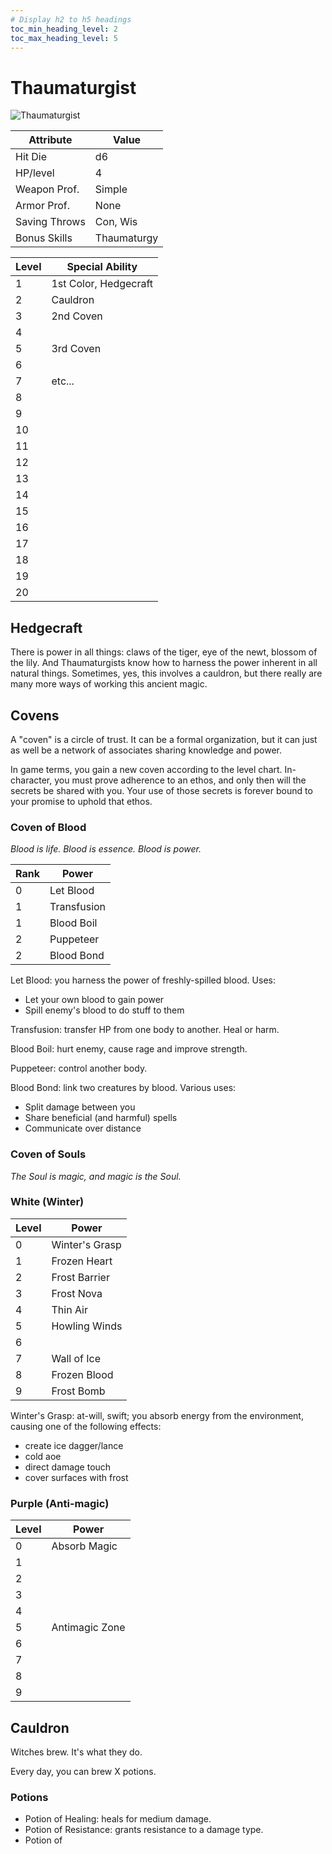 ```yaml
---
# Display h2 to h5 headings
toc_min_heading_level: 2
toc_max_heading_level: 5
---
```


# Thaumaturgist
![Thaumaturgist](</img/character/classes/thaumaturgist.jpg>)


Attribute     | Value
---------     | -----
Hit Die       | d6
HP/level      | 4
Weapon Prof.  | Simple
Armor Prof.   | None
Saving Throws | Con, Wis
Bonus Skills  | Thaumaturgy


Level | Special Ability
----- | ---------------
1     | 1st Color, Hedgecraft
2     | Cauldron
3     | 2nd Coven
4     | 
5     | 3rd Coven
6     | 
7     | etc...
8     | 
9     | 
10    | 
11    | 
12    | 
13    | 
14    | 
15    | 
16    | 
17    | 
18    | 
19    | 
20    | 

## Hedgecraft

There is power in all things: claws of the tiger, eye of the newt, blossom of the lily. And Thaumaturgists know how to harness the power inherent in all natural things. Sometimes, yes, this involves a cauldron, but there really are many more ways of working this ancient magic.




## Covens

A "coven" is a circle of trust. It can be a formal organization, but it can just as well be a network of associates sharing knowledge and power.

In game terms, you gain a new coven according to the level chart. In-character, you must prove adherence to an ethos, and only then will the secrets be shared with you. Your use of those secrets is forever bound to your promise to uphold that ethos.





### Coven of Blood
*Blood is life. Blood is essence. Blood is power.*

Rank      | Power
----------|------
0         | Let Blood
1         | Transfusion
1         | Blood Boil
2         | Puppeteer
2         | Blood Bond

Let Blood: you harness the power of freshly-spilled blood. Uses:
- Let your own blood to gain power
- Spill enemy's blood to do stuff to them

Transfusion: transfer HP from one body to another. Heal or harm.

Blood Boil: hurt enemy, cause rage and improve strength.

Puppeteer: control another body.

Blood Bond: link two creatures by blood. Various uses:
- Split damage between you
- Share beneficial (and harmful) spells
- Communicate over distance


### Coven of Souls
*The Soul is magic, and magic is the Soul.*




### White (Winter)

Level | Power
------|------
0     | Winter's Grasp
1     | Frozen Heart
2     | Frost Barrier
3     | Frost Nova
4     | Thin Air
5     | Howling Winds
6     |
7     | Wall of Ice
8     | Frozen Blood
9     | Frost Bomb


Winter's Grasp: at-will, swift; you absorb energy from the environment, causing one of the following effects:
- create ice dagger/lance
- cold aoe
- direct damage touch
- cover surfaces with frost



### Purple (Anti-magic)

Level | Power
------|------
0     | Absorb Magic
1     | 
2     | 
3     | 
4     | 
5     | Antimagic Zone
6     | 
7     | 
8     | 
9     | 



## Cauldron

Witches brew. It's what they do.


Every day, you can brew X potions.


### Potions
- Potion of Healing: heals for medium damage.
- Potion of Resistance: grants resistance to a damage type.
- Potion of 